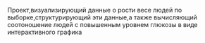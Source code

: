 Проект,визуализирующий данные о рости весе людей по выборке,структурирующий эти данные,а также вычисляющий соотоношение людей с повышенным уровнем глюкозы в виде интерактивного графика
